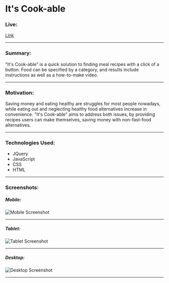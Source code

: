 # It's Cook-able

### Live:
[Link](https://cpark99.github.io/what-to-eat-v2/)
___

### Summary:
"It's Cook-able" is a quick solution to finding meal recipes with a click of a button. Food can be specified by a category, and results include instructions as well as a how-to-make video.
___

### Motivation:
Saving money and eating healthy are struggles for most people nowadays, while eating out and neglecting healthy food alternatives increase in convenience. "It's Cook-able" aims to address both issues, by providing recipes users can make themselves, saving money with non-fast-food alternatives.
___

### Technologies Used:
* JQuery
* JavaScript
* CSS
* HTML
___

### Screenshots:
##### Mobile:
![Mobile Screenshot](https://raw.githubusercontent.com/cpark99/what-to-eat-v2/master/img/cook-mobile-screenshot.png)
___

##### Tablet:
![Tablet Screenshot](https://raw.githubusercontent.com/cpark99/what-to-eat-v2/master/img/cook-tablet-screenshot.png)
___

##### Desktop:
![Desktop Screenshot](https://raw.githubusercontent.com/cpark99/what-to-eat-v2/master/img/cook-desktop-screenshot.png)
___
